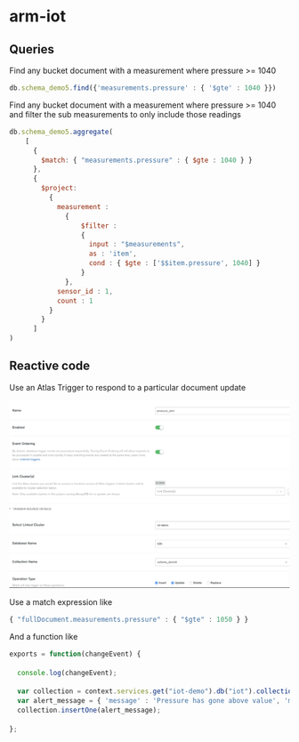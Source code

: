 # arm-iot

## Queries

Find any bucket document with a measurement where pressure >= 1040

```javascript
db.schema_demo5.find({'measurements.pressure' : { '$gte' : 1040 }})
```

Find any bucket document with a measurement where pressure >= 1040 and filter the sub measurements to only include those readings

```javascript
db.schema_demo5.aggregate(
    [
      {
        $match: { "measurements.pressure" : { $gte : 1040 } }
      }, 
      {
        $project: 
          {
            measurement : 
              {
                  $filter : 
                  {
                    input : "$measurements",
                    as : 'item',
                    cond : { $gte : ['$$item.pressure', 1040] }
                  }
              },
            sensor_id : 1,
            count : 1
          }
        }
      ]
)
```

## Reactive code

Use an Atlas Trigger to respond to a particular document update

![Trigger](img/trigger.png)

Use a match expression like

```javascript
{ "fullDocument.measurements.pressure" : { "$gte" : 1050 } }
```

And a function like

```javascript
exports = function(changeEvent) {

  console.log(changeEvent);
  
  var collection = context.services.get("iot-demo").db("iot").collection("alerts");
  var alert_message = { 'message' : 'Pressure has gone above value', 'm' : changeEvent.fullDocument };
  collection.insertOne(alert_message);
  
};
```
